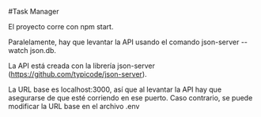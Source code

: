 #Task Manager

El proyecto corre con npm start.

Paralelamente, hay que levantar la API usando el comando json-server --watch json.db.

La API está creada con la librería json-server (https://github.com/typicode/json-server).

La URL base es localhost:3000, así que al levantar la API hay que asegurarse de que esté corriendo en ese puerto. Caso contrario, se puede modificar la URL base en el archivo .env

